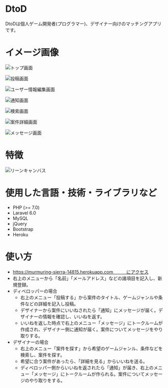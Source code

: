 
# DtoD
DtoDは個人ゲーム開発者(プログラマー)、デザイナー向けのマッチングアプリです。


# イメージ画像
![トップ画面](https://user-images.githubusercontent.com/77225648/111067447-a5ed7500-8507-11eb-8128-549e1f42ea51.png)

![投稿画面](https://user-images.githubusercontent.com/77225648/111027539-3bb7d000-8434-11eb-971f-55fc1d99ca75.png)

![ユーザー情報編集画面](https://user-images.githubusercontent.com/77225648/111027562-58ec9e80-8434-11eb-85bb-f7c5459be2eb.png)

![通知画面](https://user-images.githubusercontent.com/77225648/111027573-64d86080-8434-11eb-82ed-03ca30ebc0bb.png)

![検索画面](https://user-images.githubusercontent.com/77225648/111027589-833e5c00-8434-11eb-864b-26fc779370c9.png)

![案件詳細画面](https://user-images.githubusercontent.com/77225648/111027873-54c18080-8436-11eb-87f0-2562559be09a.png)

![メッセージ画面](https://user-images.githubusercontent.com/77225648/111027601-918c7800-8434-11eb-81f4-904dfda8f9a3.png)

# 特徴
![リーンキャンバス](https://user-images.githubusercontent.com/77225648/111067463-b69deb00-8507-11eb-8ce9-e46ad266d554.png)


# 使用した言語・技術・ライブラリなど

- PHP (>= 7.0)
- Laravel 6.0
- MySQL
- jQuery
- Bootstrap
- Heroku


# 使い方

- https://murmuring-sierra-14815.herokuapp.com　　　にアクセス
- 右上のメニューから「名前」「メールアドレス」などの諸項目を記入し、新規登録。
- ディベロッパーの場合
    - 右上のメニュー「投稿する」から案件のタイトル、ゲームジャンルや条件などの詳細を記入し投稿。
    - デザイナーから案件にいいねされたら「通知」にメッセージが届く。デザイナーの情報を確認し、いいねを返す。
    - いいねを返した時点で右上のメニュー「メッセージ」にトークルームが作成され、デザイナー側に通知が届く。案件についてメッセージをやり取りする。
- デザイナーの場合
    - 右上のメニュー「案件を探す」から希望のゲームジャンル、条件などを検索し、案件を探す。
    - 希望に合う案件があったら、「詳細を見る」からいいねを送る。
    - ディベロッパー側からいいねを返されたら「通知」が届き、右上のメニュー「メッセージ」にトークルームが作られる。案件についてメッセージのやり取りをする。
